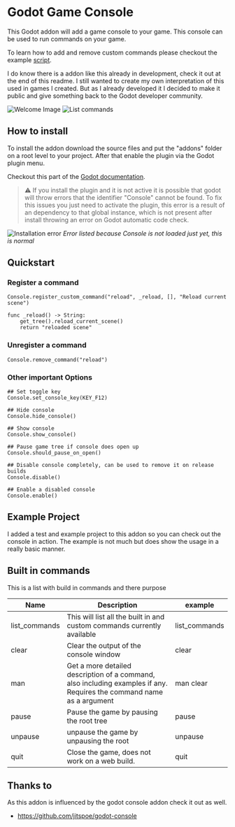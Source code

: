 # Godot Game Console

This Godot addon will add a game console to your game. This console can be used to run commands on your game.

To learn how to add and remove custom commands please checkout the example [script][example-gdscript].

I do know there is a addon like this already in development, check it out at the end of this readme. I still wanted to create my own interpretation of this used in games I created. But as I already developed it I decided to make it public and give something back to the Godot developer community.

![Welcome Image](https://i.imgur.com/Z7XDN6T.jpeg)
![List commands](https://i.imgur.com/XN2kKRB.jpeg)

## How to install

To install the addon download the source files and put the "addons" folder on a root level to your project. After that enable the plugin via the Godot plugin menu.

Checkout this part of the [Godot documentation][installing-and-enable-plugin].

> :warning: If you install the plugin and it is not active it is possible that godot will throw errors that the identifier "Console" cannot be found. To fix this issues you just need to activate the plugin, this error is a result of an dependency to that global instance, which is not present after install throwing an error on Godot automatic code check.

![Installation error](https://i.imgur.com/5HuV62g.png)
*Error listed because Console is not loaded just yet, this is normal*

## Quickstart

### Register a command

```gdscript
Console.register_custom_command("reload", _reload, [], "Reload current scene")

func _reload() -> String:
	get_tree().reload_current_scene()
	return "reloaded scene"
```

### Unregister a command

```gdscript
Console.remove_command("reload")
```

### Other important Options

```gdscript
## Set toggle key
Console.set_console_key(KEY_F12) 

## Hide console
Console.hide_console()

## Show console
Console.show_console()

## Pause game tree if console does open up
Console.should_pause_on_open()

## Disable console completely, can be used to remove it on release builds
Console.disable() 

## Enable a disabled console
Console.enable() 
```

## Example Project

I added a test and example project to this addon so you can check out the console in action. The example is not much but does show the usage in a really basic manner.

## Built in commands

This is a list with build in commands and there purpose

| Name          | Description                                                                                                           | example       |
| ------------- | --------------------------------------------------------------------------------------------------------------------- | ------------- |
| list_commands | This will list all the built in and custom commands currently available                                               | list_commands |
| clear         | Clear the output of the console window                                                                                | clear         |
| man           | Get a more detailed description of a command, also including examples if any. Requires the command name as a argument | man clear     |
| pause         | Pause the game by pausing the root tree                                                                               | pause         |
| unpause       | unpause the game by unpausing the root                                                                                | unpause       |
| quit          | Close the game, does not work on a web build.                                                                         | quit          |


## Thanks to

As this addon is influenced by the godot console addon check it out as well.

- https://github.com/jitspoe/godot-console

[example-gdscript]: ./example/console_example.gd
[installing-and-enable-plugin]: https://docs.godotengine.org/en/stable/tutorials/plugins/editor/installing_plugins.html#enabling-a-plugin